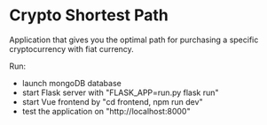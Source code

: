 # Crypto Shortest Path
Application that gives you the optimal path for purchasing a specific cryptocurrency with fiat currency.


Run:
 - launch mongoDB database
 - start Flask server with "FLASK_APP=run.py flask run"
 - start Vue frontend by "cd frontend, npm run dev"
 - test the application on "http://localhost:8000"